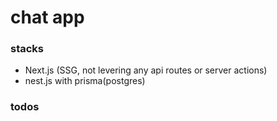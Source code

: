 # chat app

### stacks

- Next.js (SSG, not levering any api routes or server actions)
- nest.js with prisma(postgres)

### todos
